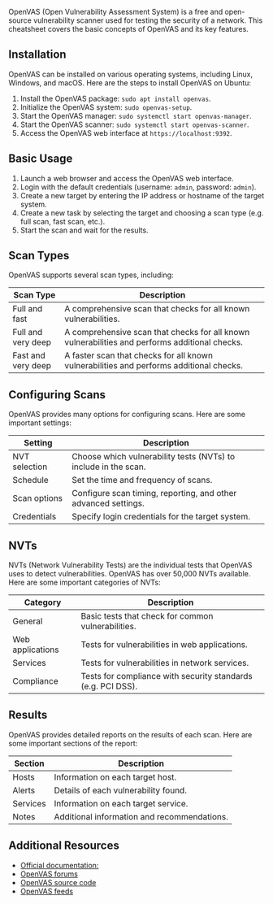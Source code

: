 

OpenVAS (Open Vulnerability Assessment System) is a free and open-source vulnerability scanner used for testing the security of a network. This cheatsheet covers the basic concepts of OpenVAS and its key features.

## Installation

OpenVAS can be installed on various operating systems, including Linux, Windows, and macOS. Here are the steps to install OpenVAS on Ubuntu:

1. Install the OpenVAS package: `sudo apt install openvas`.
2. Initialize the OpenVAS system: `sudo openvas-setup`.
3. Start the OpenVAS manager: `sudo systemctl start openvas-manager`.
4. Start the OpenVAS scanner: `sudo systemctl start openvas-scanner`.
5. Access the OpenVAS web interface at `https://localhost:9392`.

## Basic Usage

1. Launch a web browser and access the OpenVAS web interface.
2. Login with the default credentials (username: `admin`, password: `admin`).
3. Create a new target by entering the IP address or hostname of the target system.
4. Create a new task by selecting the target and choosing a scan type (e.g. full scan, fast scan, etc.).
5. Start the scan and wait for the results.

## Scan Types

OpenVAS supports several scan types, including:

| Scan Type          | Description                                                                                    |
| ------------------ | ---------------------------------------------------------------------------------------------- |
| Full and fast      | A comprehensive scan that checks for all known vulnerabilities.                                |
| Full and very deep | A comprehensive scan that checks for all known vulnerabilities and performs additional checks. |
| Fast and very deep | A faster scan that checks for all known vulnerabilities and performs additional checks.        |

## Configuring Scans

OpenVAS provides many options for configuring scans. Here are some important settings:

| Setting       | Description                                                     |
| ------------- | --------------------------------------------------------------- |
| NVT selection | Choose which vulnerability tests (NVTs) to include in the scan. |
| Schedule      | Set the time and frequency of scans.                            |
| Scan options  | Configure scan timing, reporting, and other advanced settings.  |
| Credentials   | Specify login credentials for the target system.                |

## NVTs

NVTs (Network Vulnerability Tests) are the individual tests that OpenVAS uses to detect vulnerabilities. OpenVAS has over 50,000 NVTs available. Here are some important categories of NVTs:

| Category         | Description                                                  |
| ---------------- | ------------------------------------------------------------ |
| General          | Basic tests that check for common vulnerabilities.           |
| Web applications | Tests for vulnerabilities in web applications.               |
| Services         | Tests for vulnerabilities in network services.               |
| Compliance       | Tests for compliance with security standards (e.g. PCI DSS). |

## Results

OpenVAS provides detailed reports on the results of each scan. Here are some important sections of the report:

| Section  | Description                                 |
| -------- | ------------------------------------------- |
| Hosts    | Information on each target host.            |
| Alerts   | Details of each vulnerability found.        |
| Services | Information on each target service.         |
| Notes    | Additional information and recommendations. |

## Additional Resources

- [Official documentation:](https://docs.greenbone.net/GSM-Manual/)
- [OpenVAS forums](https://community.greenbone.net/)
- [OpenVAS source code](https://github.com/greenbone/)
- [OpenVAS feeds](https://www.greenbone.net/en/feed-data/)
